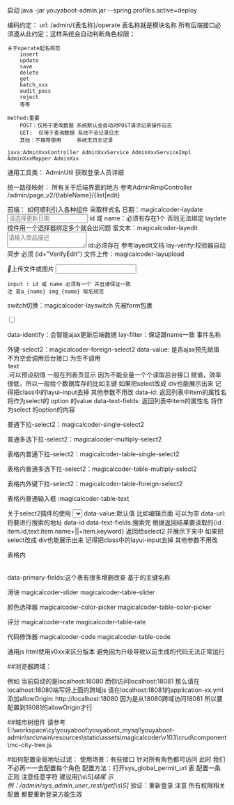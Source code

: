 启动
java -jar youyaboot-admin.jar --spring.profiles.active=deploy

编码约定：
    url: /admin/{表名称}/operate
        表名称就是模块名称 所有后端接口必须遵从此约定；这样系统会自动判断角色权限；
    
    关于operate起名规范
        insert
        update
        save
        delete
        get
        batch_xxx
        audit_pass
        reject
        等等
        
    method:重要
        POST：仅用于更改数据 系统默认会自动对POST请求记录操作日志
        GET:  仅用于查询数据 系统不会记录日志
        其他：不推荐使用     系统无日志记录
        
    java:AdminXxxController AdminXxxService AdminXxxServiceImpl AdminXxxMapper AdminXxx 
通用工具类：
    AdminUtil 获取登录人员详细
    
统一路径映射：
    所有关于后端界面的地方 参考AdminRmpController
        /admin/page_v2/{tableName}/{list|edit}
        
        
前端：
如何顺利引入各种组件
采取样式名
日期：magicalcoder-laydate
    <input type="text" class="magicalcoder-laydate layui-input" id="updateTime" name="updateTime" lay-verify="datetime" placeholder="请选择更新日期"  autocomplete="off" value=""/>
    id 或 name：必须有存在1个 否则无法绑定 laydate控件用一个选择器绑定多个就会出问题
富文本：magicalcoder-layedit
	<textarea id="goodsDescription" name="goodsDescription" placeholder="请输入商品描述" lay-verify="goodsDescriptionVerifyEdit" class="magicalcoder-layedit layui-textarea layui-hide" ></textarea>
    id:必须存在 参考layedit文档
    lay-verify:校验器自动同步 必须 (id+"VerifyEdit")
文件上传：magicalcoder-layupload
    <div class="layui-input-block">
        <a class="layui-btn a_imgSrc">
            <i class="layui-icon">&#xe67c;</i>上传文件或图片
        </a>
        <input class="layui-input" name="imgSrc" type="text" />
        <div class="layui-upload-list">
            <img class="layui-textarea layui-upload-img img_imgSrc" />
        </div>
    </div>
    
    input : id 或 name 必须有一个 并且请保证一致 
    注 意a_{name} img_{name} 取名规范
    
    
switch切换：magicalcoder-layswitch
先被form包裹
<form>
    <input type="checkbox" class="magicalcoder-layswitch" data-identify="111" name="publishStatus" lay-filter="publishStatus" lay-skin="switch" lay-text="是|否" />
</form>
    data-identify：会智能ajax更新后端数据
    lay-filter：保证跟name一致 事件名称

外键-select2：magicalcoder-foreign-select2
    data-value:
        是否ajax预先赋值 不为空会调用后台接口
        为空不调用 
    <option value="id">text</option>:可以预设初值 一般在列表页显示 因为不能全量一个个读取后台接口 赋值，效率很低，所以一般给个数据库存的比如主键
    如果把select改成 div也能展示出来 记得把class中的layui-input去掉 其他参数不用改
    data-id: 返回列表中item的属性名 将作为select的 option 的value
    data-text-fields: 返回列表中item的属性名 将作为select 的option的内容
    
普通下拉-select2：magicalcoder-single-select2

普通多选下拉-select2：magicalcoder-multiply-select2

表格内普通下拉-select2：magicalcoder-table-single-select2

表格内普通多选下拉-select2：magicalcoder-table-multiply-select2

表格内外键下拉-select2：magicalcoder-table-foreign-select2

表格内普通输入框 :magicalcoder-table-text

关于select2插件的使用
<select class="js-example-basic-single layui-input" lay-ignore="true" name="goodsCategoryId" data-value="1" data-url="admin/goods_category_rest/search" data-id="id" data-text-fields="name,keyword"></select>
data-value:默认值 比如编辑页面 可以为空
data-url:将要进行搜索的地址
data-id data-text-fields:搜索完 根据返回结果要读取的{id : item.id,text:item.name+||+item.keyword} 返回给select2 并展示下来中
    如果把select改成 div也能展示出来 记得把class中的layui-input去掉 其他参数不用改


表格内
	<table id="newsList" lay-filter="newsList" data-primary-fields="id"></table>
	data-primary-fields:这个表有很多增删改查 基于的主键名称
	
滑块 
magicalcoder-slider
magicalcoder-table-slider

颜色选择器
magicalcoder-color-picker
magicalcoder-table-color-picker

评分
magicalcoder-rate
magicalcoder-table-rate

代码修饰器
magicalcoder-code
magicalcoder-table-code


通用js html使用v0xx来区分版本 避免因为升级导致以前生成的代码无法正常运行

##浏览器跨域：
<script type="application/javascript">
        layui.use(['form','layer','jquery'],function(){
            var $ = layui.jquery;
            $.ajax({
                type: "GET",
                url: "http://localhost:18081/youyaboot-admin/admin/goods/get/1",
                data: {},
                dataType: "json",
                crossDomain:true, //设置跨域为true
                xhrFields: {
                    withCredentials: true //默认情况下，标准的跨域请求是不会发送cookie的
                },
                success: function(data){
                    console.log(data)
                    alert("请求成功");
                }
            });

        })
    </script>

例如 当前启动的是localhost:18080 而你访问localhost:18081
那么请在localhost:18080端写好上面的跨域js
请在localhost:18081的application-xx.yml 添加allowOrigin: http://localhost:18080
因为是从18080跨域访问18081 所以要配置到18081的allowOrigin才行


##城市树组件 请参考 E:\workspace\cy\youyaboot\youyaboot_mysql\youyaboot-admin\src\main\resources\static\assets\magicalcoder\v103\crud\component\mc-city-tree.js

#如何配置全局地址过滤：
    使用场景：有些接口 针对所有角色都可访问 此时 我们不必再一一去配置每个角色
    配置方法：打开sys_global_permit_url 表 配置一条正则 注意任意字符 建议用[\s\S]*结尾
    示例：/admin/sys_admin_user_rest/get[\s\S]*
    验证：重新登录 注意 所有权限相关配置 都要重新登录方能生效
